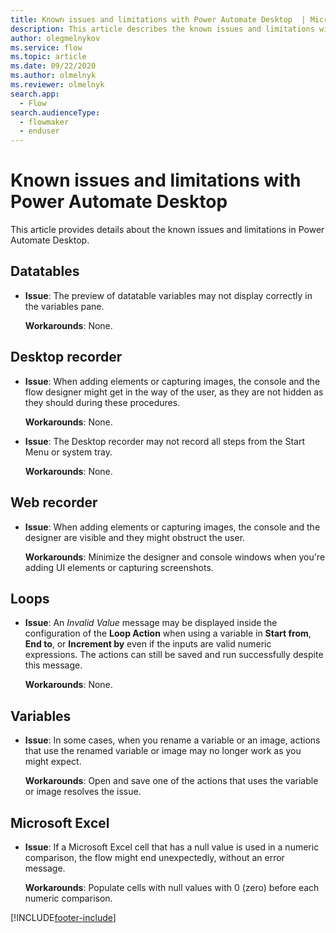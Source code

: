 ```yaml
---
title: Known issues and limitations with Power Automate Desktop  | Microsoft Docs
description: This article describes the known issues and limitations with Power Automate Desktop .
author: olegmelnykov
ms.service: flow
ms.topic: article
ms.date: 09/22/2020
ms.author: olmelnyk
ms.reviewer: olmelnyk
search.app: 
  - Flow
search.audienceType: 
  - flowmaker
  - enduser
---
```


# Known issues and limitations with Power Automate Desktop 



This article provides details about the known issues and limitations in Power Automate Desktop.

## Datatables

- **Issue**: The preview of datatable variables may not display correctly in the variables pane.

    **Workarounds**: None.


## Desktop recorder

- **Issue**: When adding elements or capturing images, the console and the flow designer might get in the way of the user, as they are not hidden as they should during these procedures.

    **Workarounds**: None.

- **Issue**: The Desktop recorder may not record all steps from the Start Menu or system tray. 

    **Workarounds**: None.

## Web recorder

- **Issue**: When adding elements or capturing images, the console and the designer are visible and they might obstruct the user.

    **Workarounds**: Minimize the designer and console windows when you're adding UI elements or capturing screenshots.

## Loops

- **Issue**: An *Invalid Value* message may be displayed inside the configuration of the **Loop Action** when using a variable in **Start from**, **End to**, or **Increment by** even if the inputs are valid numeric expressions. The actions can still be saved and run successfully despite this message.

    **Workarounds**: None.

## Variables

- **Issue**: In some cases, when you rename a variable or an image, actions that use the renamed variable or image may no longer work as you might expect. 
    
    **Workarounds**: Open and save one of the actions that uses the variable or image resolves the issue.

## Microsoft Excel

- **Issue**: If a Microsoft Excel cell that has a null value is used in a numeric comparison, the flow might end unexpectedly, without an error message.
    
    **Workarounds**: Populate cells with null values with 0 (zero) before each numeric comparison.



[!INCLUDE[footer-include](../includes/footer-banner.md)]